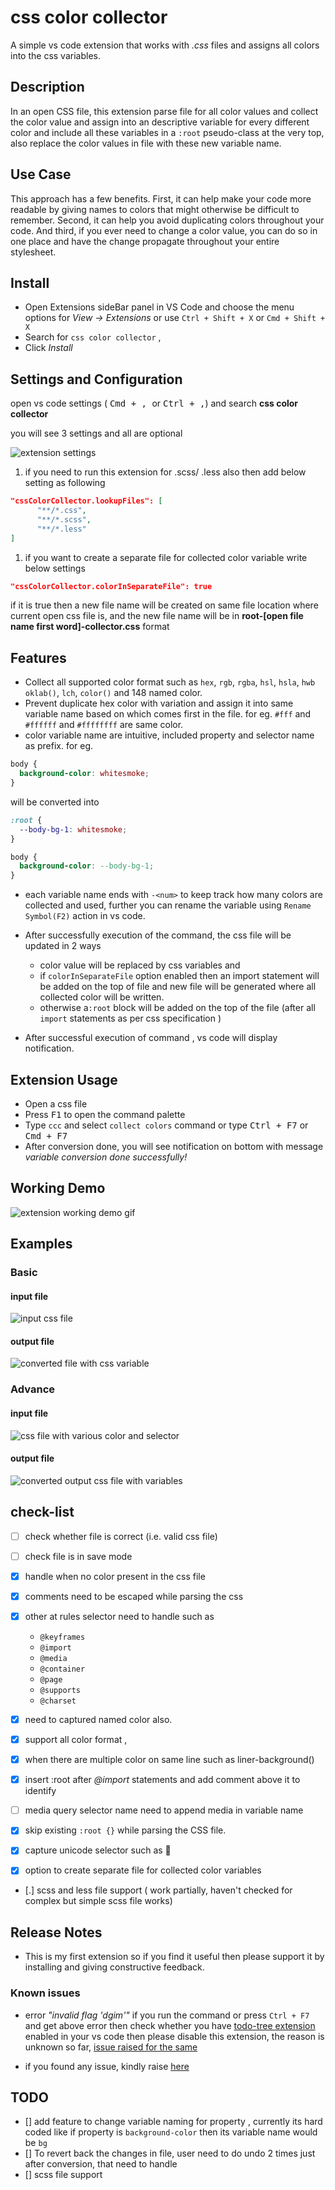 # css color collector

A simple vs code extension that works with _.css_ files and assigns all colors into the css variables.

## Description

In an open CSS file, this extension parse file for all color values and collect the color value and assign into an descriptive variable for every different color and include all these variables in a `:root` pseudo-class at the very top, also replace the color values in file with these new variable name.

## Use Case

This approach has a few benefits. First, it can help make your code more readable by giving names to colors that might otherwise be difficult to remember. Second, it can help you avoid duplicating colors throughout your code. And third, if you ever need to change a color value, you can do so in one place and have the change propagate throughout your entire stylesheet.

## Install

- Open Extensions sideBar panel in VS Code and choose the menu options for _View → Extensions_ or use `Ctrl + Shift + X` or `Cmd + Shift + X`
- Search for `css color collector` ,
- Click _Install_

## Settings and Configuration

open vs code settings ( <kbd>Cmd + , </kbd> or <kbd>Ctrl + ,</kbd>) and search __css color collector__

you will see 3 settings and all are optional

![extension settings](https://raw.githubusercontent.com/xkeshav/color-collector/main/images/settings.png)

1. if you need to run this extension for .scss/ .less also then add below setting as following
  
```json
"cssColorCollector.lookupFiles": [
      "**/*.css",
      "**/*.scss",
      "**/*.less"
]
```

1.  if you want to create a separate file for collected color variable write below settings 

```json
"cssColorCollector.colorInSeparateFile": true
```
if it is true then a new file name will be created on same file location where current open css file is, and the new file name will be in **root-[open file name first word]-collector.css** format 

## Features

- Collect all supported color format such as `hex`, `rgb`, `rgba`, `hsl`, `hsla`, `hwb` `oklab()`, `lch`, `color()` and 148 named color.
- Prevent duplicate hex color with variation and assign it into same variable name based on which comes first in the file.
for eg. `#fff` and `#ffffff` and `#ffffffff` are same color.
- color variable name are intuitive, included property and selector name as prefix. for eg.

```css
body {
  background-color: whitesmoke;
}
```

will be converted into

```css
:root {
  --body-bg-1: whitesmoke;
}

body {
  background-color: --body-bg-1;
}
```

- each variable name ends with `-<num>` to keep track how many colors are collected and used, further you can rename the variable using `Rename Symbol(F2)` action in vs code.

- After successfully execution of the command, the css file will be updated in 2 ways
  
    - color value will be replaced by css variables and 
    - if `colorInSeparateFile` option enabled then an import statement will be added on the top of file and new file will be generated where all collected color will be written.
    - otherwise a`:root` block will be added on the top of the file (after all `import` statements as per css specification )

- After successful execution of command , vs code will display notification.




## Extension Usage

- Open a css file
- Press <kbd>F1</kbd> to open the command palette
- Type `ccc` and select `collect colors` command or type <kbd>Ctrl + F7</kbd> or <kbd>Cmd + F7</kbd>
- After conversion done, you will see notification on bottom with message _variable conversion done successfully!_

## Working Demo

![extension working demo gif ](https://raw.githubusercontent.com/xkeshav/color-collector/main/images/collector-demo.gif)

## Examples

### Basic

#### input file

![input css file](https://raw.githubusercontent.com/xkeshav/color-collector/main/images/input.png)

#### output file

![converted file with css variable](https://raw.githubusercontent.com/xkeshav/color-collector/main/images/output.png)

### Advance

#### input file

![css file with various color and selector](https://raw.githubusercontent.com/xkeshav/color-collector/main/images/advance-css-input.png)

#### output file

![converted output css file with variables ](https://raw.githubusercontent.com/xkeshav/color-collector/main/images/advance-css-output.png)

## check-list

- [ ] check whether file is correct (i.e. valid css file)
- [ ] check file is in save mode
- [x] handle when no color present in the css file
- [x] comments need to be escaped while parsing the css
- [x] other at rules selector need to handle such as

  - `@keyframes`
  - `@import`
  - `@media`
  - `@container`
  - `@page`
  - `@supports`
  - `@charset`

- [x] need to captured named color also.
- [x] support all color format ,
- [x] when there are multiple color on same line such as liner-background()
- [x] insert :root after _@import_ statements and add comment above it to identify
- [ ] media query selector name need to append media in variable name
- [x] skip existing `:root {}` while parsing the CSS file.
- [x] capture unicode selector such as 🎵
- [x] option to create separate file for collected color variables 
- [.] scss and less file support  ( work partially, haven't checked for complex but simple scss file works)

## Release Notes

- This is my first extension so if you find it useful then please support it by installing and giving constructive feedback.

### Known issues

- error _"invalid flag 'dgim'"_
  if you run the command or press `Ctrl + F7` and get above error then check whether you have [todo-tree extension](https://marketplace.visualstudio.com/items?itemName=Gruntfuggly.todo-tree) enabled in your vs code then please disable this extension, the reason is unknown so far, [issue raised for the same](https://github.com/Gruntfuggly/todo-tree/issues/732)

- if you found any issue, kindly raise [here](https://github.com/xkeshav/color-collector/issues/)

## TODO

- [] add feature to change variable naming for property , currently its hard coded like if property is `background-color` then its variable name would be `bg`
- [] To revert back the changes in file, user need to do undo 2 times just after conversion, that need to handle
- [] scss file support